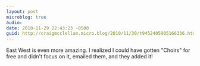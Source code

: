 ```yaml
---
layout: post
microblog: true
audio: 
date: 2010-11-29 22:43:23 -0500
guid: http://craigmcclellan.micro.blog/2010/11/30/t9452405905166336.html
---
```

East West is even more amazing.  I realized I could have gotten "Choirs" for free and didn't focus on it, emailed them, and they added it!

